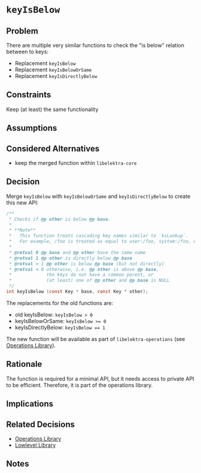 # `keyIsBelow`

## Problem

There are multiple very similar functions to check the "is below" relation between to keys:

- Replacement `keyIsBelow`
- Replacement `keyIsBelowOrSame`
- Replacement `keyIsDirectlyBelow`

## Constraints

Keep (at least) the same functionality

## Assumptions

## Considered Alternatives

- keep the merged function within `libelektra-core`

## Decision

Merge `keyIsBelow` with `keyIsBelowOrSame` and `keyIsDirectlyBelow` to create this new API:

```c
/**
 * Checks if @p other is below @p base.
 *
 * **Note**
 *   This function treats cascading key names similar to `ksLookup`.
 *   For example, /foo is treated as equal to user:/foo, system:/foo, etc.
 *
 * @retval 0 @p base and @p other have the same name
 * @retval 1 @p other is directly below @p base
 * @retval > 1 @p other is below @p base (but not directly)
 * @retval < 0 otherwise, i.e. @p other is above @p base,
 *             the keys do not have a common parent, or
 *             (at least) one of @p other and @p base is NULL
 */
int keyIsBelow (const Key * base, const Key * other);
```

The replacements for the old functions are:

- old keyIsBelow: `keyIsBelow > 0`
- keyIsBelowOrSame: `keyIsBelow >= 0`
- keyIsDirectlyBelow: `keyIsBelow == 1`

The new function will be available as part of `libelektra-operations` (see [Operations Library](operations_library.md)).

## Rationale

The function is required for a minimal API, but it needs access to private API to be efficient.
Therefore, it is part of the operations library.

## Implications

## Related Decisions

- [Operations Library](operations_library.md)
- [Lowlevel Library](lowlevel_library.md)

## Notes
